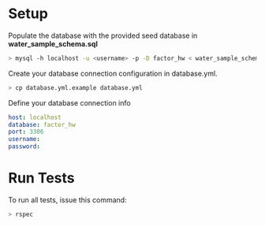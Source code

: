 Setup
=====

Populate the database with the provided seed database in **water_sample_schema.sql**

```bash
> mysql -h localhost -u <username> -p -D factor_hw < water_sample_schema.sql 
```

Create your database connection configuration in database.yml.

```bash
> cp database.yml.example database.yml
```

Define your database connection info
```yaml
host: localhost
database: factor_hw
port: 3306
username: 
password: 
```

Run Tests
=========

To run all tests, issue this command:

```bash
> rspec
```
